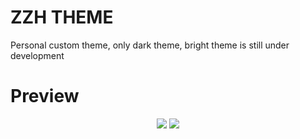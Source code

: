# ZZH THEME

Personal custom theme, only dark theme, bright theme is still under development

# Preview

<p align="center">
<a href="https://marketplace.visualstudio.com/items?itemName=langlang.zzh-theme" target="_blank"><img src="https://s2.loli.net/2023/02/01/7dG3q9iFH1zDWST.png" /></a>
    <a href="https://marketplace.visualstudio.com/items?itemName=langlang.zzh-theme" target="_blank"><img src="https://s2.loli.net/2023/02/01/OSZvxzgWJrQAIE4.png" /></a>

</p>
